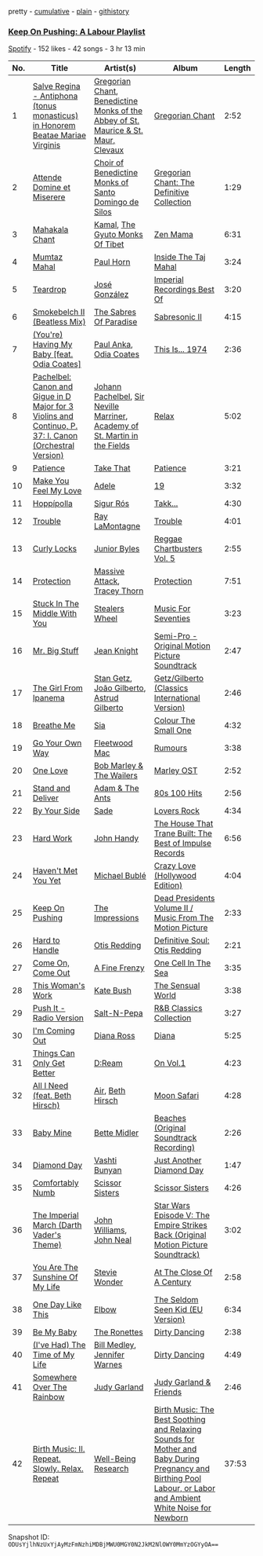 pretty - [cumulative](/playlists/cumulative/6WHZXvb7hEN5w9VMFWPm1x.md) - [plain](/playlists/plain/6WHZXvb7hEN5w9VMFWPm1x) - [githistory](https://github.githistory.xyz/mackorone/spotify-playlist-archive/blob/main/playlists/plain/6WHZXvb7hEN5w9VMFWPm1x)

### [Keep On Pushing: A Labour Playlist](https://open.spotify.com/playlist/6WHZXvb7hEN5w9VMFWPm1x)

> 

[Spotify](https://open.spotify.com/user/spotify) - 152 likes - 42 songs - 3 hr 13 min

| No. | Title | Artist(s) | Album | Length |
|---|---|---|---|---|
| 1 | [Salve Regina \- Antiphona \(tonus monasticus\) in Honorem Beatae Mariae Virginis](https://open.spotify.com/track/2LDdH6TBPHivQcokt9uxMe) | [Gregorian Chant](https://open.spotify.com/artist/0Hu0feSkb1IIG0PbZ5P2s9), [Benedictine Monks of the Abbey of St\. Maurice & St\. Maur, Clevaux](https://open.spotify.com/artist/6bYu83C0X8Qej7nIk3X5GF) | [Gregorian Chant](https://open.spotify.com/album/3YFDU8Q0n9FGbNm1qzMrXZ) | 2:52 |
| 2 | [Attende Domine et Miserere](https://open.spotify.com/track/0V9uwXG8xqBXxaJFQFdVyV) | [Choir of Benedictine Monks of Santo Domingo de Silos](https://open.spotify.com/artist/7L7IxlZ80tH6r7tyYSH9Xe) | [Gregorian Chant: The Definitive Collection](https://open.spotify.com/album/5b0A7R9kcmcuErJzDuHMpr) | 1:29 |
| 3 | [Mahakala Chant](https://open.spotify.com/track/6lOmgML3mj5nIJ2aCqYdV5) | [Kamal](https://open.spotify.com/artist/49QARoeIkbAkdg1YXaUJ9s), [The Gyuto Monks Of Tibet](https://open.spotify.com/artist/1cjrk0hWzCerXIVm3rNTEc) | [Zen Mama](https://open.spotify.com/album/2eqUbew64eQIaqSMmrPSE4) | 6:31 |
| 4 | [Mumtaz Mahal](https://open.spotify.com/track/5B081R4ZB10dcY1w9sGcCq) | [Paul Horn](https://open.spotify.com/artist/1LI9iEq0loU9cdIa1dxVDj) | [Inside The Taj Mahal](https://open.spotify.com/album/5CI3eqdKUPVR2nB32qGgUP) | 3:24 |
| 5 | [Teardrop](https://open.spotify.com/track/1cTmlIavpTMpGewqlvddOI) | [José González](https://open.spotify.com/artist/6xrCU6zdcSTsG2hLrojpmI) | [Imperial Recordings Best Of](https://open.spotify.com/album/6v5e6P19VdYAy73GGjRDBV) | 3:20 |
| 6 | [Smokebelch II \(Beatless Mix\)](https://open.spotify.com/track/5eVgkmsnTF4jSK5T07C89p) | [The Sabres Of Paradise](https://open.spotify.com/artist/3w0vR06WHMVwMe1G20wmlS) | [Sabresonic II](https://open.spotify.com/album/5LMvhq2gjZeEV02JJ9VOO9) | 4:15 |
| 7 | [\(You're\) Having My Baby \[feat\. Odia Coates\]](https://open.spotify.com/track/1t2P7F6X67Wzg61G7mI4V9) | [Paul Anka](https://open.spotify.com/artist/7ceUfdWq2t5nbatS6ollHh), [Odia Coates](https://open.spotify.com/artist/3UgUTRbDBLMcRCantpTWIe) | [This Is..\. 1974](https://open.spotify.com/album/2rAykESS0yTPHAFBkvFwEu) | 2:36 |
| 8 | [Pachelbel: Canon and Gigue in D Major for 3 Violins and Continuo, P\. 37: I\. Canon \(Orchestral Version\)](https://open.spotify.com/track/5x3TUfYzgZIdt0Kaop64ss) | [Johann Pachelbel](https://open.spotify.com/artist/62TD7509VQIxUe4WpwO0s3), [Sir Neville Marriner](https://open.spotify.com/artist/6NUhQz7eAEsZvjEHTKHux9), [Academy of St\. Martin in the Fields](https://open.spotify.com/artist/77CaCn32H4mOMQA7UElzfF) | [Relax](https://open.spotify.com/album/35AZkwcf7WxuzNQ6iOhiIh) | 5:02 |
| 9 | [Patience](https://open.spotify.com/track/6Pr5e1NsmLvu2gKlFAezO2) | [Take That](https://open.spotify.com/artist/1XgFuvRd7r5g0h844A5ZUQ) | [Patience](https://open.spotify.com/album/7qdhaku3Tz8PqrTBSVp6uG) | 3:21 |
| 10 | [Make You Feel My Love](https://open.spotify.com/track/0mqTcM8kuu2IYPotMt7AzS) | [Adele](https://open.spotify.com/artist/4dpARuHxo51G3z768sgnrY) | [19](https://open.spotify.com/album/2YO1F9DHVEzXPriA1JHoOQ) | 3:32 |
| 11 | [Hoppípolla](https://open.spotify.com/track/6eTGxxQxiTFE6LfZHC33Wm) | [Sigur Rós](https://open.spotify.com/artist/6UUrUCIZtQeOf8tC0WuzRy) | [Takk...](https://open.spotify.com/album/3sE83l3A58DipFp3EzNLiE) | 4:30 |
| 12 | [Trouble](https://open.spotify.com/track/0W6jxWbCr1dggn7FSRiOlE) | [Ray LaMontagne](https://open.spotify.com/artist/6DoH7ywD5BcQvjloe9OcIj) | [Trouble](https://open.spotify.com/album/1JDuRt2LzuUG3HKhkruUJQ) | 4:01 |
| 13 | [Curly Locks](https://open.spotify.com/track/2nm9LkHrITQlBExd8l7Fo5) | [Junior Byles](https://open.spotify.com/artist/5J6lHDYy53GyksfcJyHadC) | [Reggae Chartbusters Vol\. 5](https://open.spotify.com/album/2eJuzRGhoe0VxDRePTw1QW) | 2:55 |
| 14 | [Protection](https://open.spotify.com/track/3kKVqFF4pv4EXeQe428zl2) | [Massive Attack](https://open.spotify.com/artist/6FXMGgJwohJLUSr5nVlf9X), [Tracey Thorn](https://open.spotify.com/artist/7xFnmid57ZE6iWEXdEXO3b) | [Protection](https://open.spotify.com/album/5CnZjFfPDmxOX7KnWLLqpC) | 7:51 |
| 15 | [Stuck In The Middle With You](https://open.spotify.com/track/6pNVhq4m3S9iNRxpwmVQZm) | [Stealers Wheel](https://open.spotify.com/artist/7bPU7cvfoD20ixGD9Qnqki) | [Music For Seventies](https://open.spotify.com/album/3L6yuuvIFVNQEOQ0F3rwn8) | 3:23 |
| 16 | [Mr\. Big Stuff](https://open.spotify.com/track/08013W2oJiJ3FcVq24hjXO) | [Jean Knight](https://open.spotify.com/artist/2Tk0pWxTuQgnE5nsUexrLr) | [Semi\-Pro \- Original Motion Picture Soundtrack](https://open.spotify.com/album/3U3BdoxSfeiLf1yrf3aMAE) | 2:47 |
| 17 | [The Girl From Ipanema](https://open.spotify.com/track/7DjbiNCiaIjGcJcld2hZVM) | [Stan Getz](https://open.spotify.com/artist/0FMucZsEnCxs5pqBjHjIc8), [João Gilberto](https://open.spotify.com/artist/77ZUbcdoU5KCPHNUl8bgQy), [Astrud Gilberto](https://open.spotify.com/artist/5rX2c1zow6hCph8PnnU3kF) | [Getz/Gilberto \(Classics International Version\)](https://open.spotify.com/album/5p7LZlOPMvScCXw5M77xyV) | 2:46 |
| 18 | [Breathe Me](https://open.spotify.com/track/7jqzZyJJLrpkRFYGpkqSK6) | [Sia](https://open.spotify.com/artist/5WUlDfRSoLAfcVSX1WnrxN) | [Colour The Small One](https://open.spotify.com/album/5HRQFmLEuzQP8e12o8DzB5) | 4:32 |
| 19 | [Go Your Own Way](https://open.spotify.com/track/0FeCO85RKW8fDRytwXof2x) | [Fleetwood Mac](https://open.spotify.com/artist/08GQAI4eElDnROBrJRGE0X) | [Rumours](https://open.spotify.com/album/63k57x0qOkUWEMR0dkMivh) | 3:38 |
| 20 | [One Love](https://open.spotify.com/track/6Vy8uPRN1rRj3JY6Kulzb3) | [Bob Marley & The Wailers](https://open.spotify.com/artist/2QsynagSdAqZj3U9HgDzjD) | [Marley OST](https://open.spotify.com/album/3oUCB0n85axmIbdLAR4FpF) | 2:52 |
| 21 | [Stand and Deliver](https://open.spotify.com/track/5niJaBcWtydYNTqIQofOeJ) | [Adam & The Ants](https://open.spotify.com/artist/2DppeCnNtvrLfEobq9Pw5r) | [80s 100 Hits](https://open.spotify.com/album/0pvhletDH7CphbKErUtPCF) | 2:56 |
| 22 | [By Your Side](https://open.spotify.com/track/4jsdqalaKwDTdPGLvps128) | [Sade](https://open.spotify.com/artist/47zz7sob9NUcODy0BTDvKx) | [Lovers Rock](https://open.spotify.com/album/2sLtjaUo7maVVpBAE4IyDk) | 4:34 |
| 23 | [Hard Work](https://open.spotify.com/track/0sdaK7zeep6xHV1bG70hcn) | [John Handy](https://open.spotify.com/artist/3Hl3dCaBcrnvBAOMAW4nJR) | [The House That Trane Built: The Best of Impulse Records](https://open.spotify.com/album/2qb2gPBR2BMN6SkamIuTT0) | 6:56 |
| 24 | [Haven't Met You Yet](https://open.spotify.com/track/4iMdiQO0YJwEkWf8eI2wff) | [Michael Bublé](https://open.spotify.com/artist/1GxkXlMwML1oSg5eLPiAz3) | [Crazy Love \(Hollywood Edition\)](https://open.spotify.com/album/2dNQDOzCubrvIWxtaYO6cU) | 4:04 |
| 25 | [Keep On Pushing](https://open.spotify.com/track/3Z2IFcYlXRgHz1PsRUFqrj) | [The Impressions](https://open.spotify.com/artist/1b1N51wmSK0ckxFAMPSSHO) | [Dead Presidents Volume II / Music From The Motion Picture](https://open.spotify.com/album/52Us0gT9wf2yGMNlwTATGB) | 2:33 |
| 26 | [Hard to Handle](https://open.spotify.com/track/0cOaBiobFTiO26SLaG3fka) | [Otis Redding](https://open.spotify.com/artist/60df5JBRRPcnSpsIMxxwQm) | [Definitive Soul: Otis Redding](https://open.spotify.com/album/5GISxo4Igi2GPbeHlBnAPj) | 2:21 |
| 27 | [Come On, Come Out](https://open.spotify.com/track/0CFEXDoG6aW4hxWxRp9ta2) | [A Fine Frenzy](https://open.spotify.com/artist/5dTYaRzOn4rXGBLH052EeQ) | [One Cell In The Sea](https://open.spotify.com/album/0Cf9D8egNPltljtx7wb3Es) | 3:35 |
| 28 | [This Woman's Work](https://open.spotify.com/track/1Q0sruYhnsq6lmhWgeRFh5) | [Kate Bush](https://open.spotify.com/artist/1aSxMhuvixZ8h9dK9jIDwL) | [The Sensual World](https://open.spotify.com/album/0Bk6rV33JObdtOpjJg0vIy) | 3:38 |
| 29 | [Push It \- Radio Version](https://open.spotify.com/track/1eFUfPZJiys9SNyBKqaQ8P) | [Salt\-N\-Pepa](https://open.spotify.com/artist/7wqtxqI3eo7Gn1P7SpP6cQ) | [R&B Classics Collection](https://open.spotify.com/album/2ZZiI4Jg5SYg7suQwGSv4z) | 3:27 |
| 30 | [I'm Coming Out](https://open.spotify.com/track/0ew27xRdxSexrWbODuLfeE) | [Diana Ross](https://open.spotify.com/artist/3MdG05syQeRYPPcClLaUGl) | [Diana](https://open.spotify.com/album/0Gy4phN6Xwx4uyskE7Wkls) | 5:25 |
| 31 | [Things Can Only Get Better](https://open.spotify.com/track/1Z044RdmytQDD8571vd4fl) | [D:Ream](https://open.spotify.com/artist/2dCQKsTjB762AhtIACbAQA) | [On Vol.1](https://open.spotify.com/album/2WEz05B90H3qjP6dnTQi4v) | 4:23 |
| 32 | [All I Need \(feat\. Beth Hirsch\)](https://open.spotify.com/track/6T10XPeC9X5xEaD6tMcK6M) | [Air](https://open.spotify.com/artist/1P6U1dCeHxPui5pIrGmndZ), [Beth Hirsch](https://open.spotify.com/artist/7a1nGgiWVcRP4PV6xkXQ96) | [Moon Safari](https://open.spotify.com/album/5dmYtZVJ1bG9RyrZBRrkOA) | 4:28 |
| 33 | [Baby Mine](https://open.spotify.com/track/7whbB67mJZzBpvMmnyVWRl) | [Bette Midler](https://open.spotify.com/artist/13y0kncDD4J9wxCyfKr10W) | [Beaches \(Original Soundtrack Recording\)](https://open.spotify.com/album/7hKfx1hjTjzdU4SysDMNc9) | 2:26 |
| 34 | [Diamond Day](https://open.spotify.com/track/2eQPrWNTsHo9O3TblFRJxo) | [Vashti Bunyan](https://open.spotify.com/artist/4chuPfKtATDZvbRLExsTp2) | [Just Another Diamond Day](https://open.spotify.com/album/73fSM3Ao0JKIfIABpSGYP6) | 1:47 |
| 35 | [Comfortably Numb](https://open.spotify.com/track/3CEDsCxV3DOagHze3384vB) | [Scissor Sisters](https://open.spotify.com/artist/3Y10boYzeuFCJ4Qgp53w6o) | [Scissor Sisters](https://open.spotify.com/album/61kdx5MjTMmJQLiJPNoMGy) | 4:26 |
| 36 | [The Imperial March \(Darth Vader's Theme\)](https://open.spotify.com/track/62HY7V5hRKtfIZ7uCYqYqu) | [John Williams](https://open.spotify.com/artist/3dRfiJ2650SZu6GbydcHNb), [John Neal](https://open.spotify.com/artist/5zMZofgPVYk9IVibwopcbY) | [Star Wars Episode V: The Empire Strikes Back \(Original Motion Picture Soundtrack\)](https://open.spotify.com/album/0a5t6HeElUsxiFrdocSlBM) | 3:02 |
| 37 | [You Are The Sunshine Of My Life](https://open.spotify.com/track/1lSBvNN5KpRC0OfzEJjY7L) | [Stevie Wonder](https://open.spotify.com/artist/7guDJrEfX3qb6FEbdPA5qi) | [At The Close Of A Century](https://open.spotify.com/album/1RspINIRNK1WiHUHoYqdXx) | 2:58 |
| 38 | [One Day Like This](https://open.spotify.com/track/3Dp0flrMGYqcixPMrwTXft) | [Elbow](https://open.spotify.com/artist/0TJB3EE2efClsYIDQ8V2Jk) | [The Seldom Seen Kid \(EU Version\)](https://open.spotify.com/album/12ectug7mONYUgSgxJSnnC) | 6:34 |
| 39 | [Be My Baby](https://open.spotify.com/track/2IytVPoVVF0yKvaFDouXgj) | [The Ronettes](https://open.spotify.com/artist/7CyeXFnOrfC1N6z4naIpgo) | [Dirty Dancing](https://open.spotify.com/album/03HVo5MVOWQ4kilTtF1Czg) | 2:38 |
| 40 | [\(I've Had\) The Time of My Life](https://open.spotify.com/track/5UqqOfFa9DYXALpCCF8VwB) | [Bill Medley](https://open.spotify.com/artist/1XE70WwxhnrXNAJYQQ9ygx), [Jennifer Warnes](https://open.spotify.com/artist/1BwHztAQKypBuy5WBEdJnG) | [Dirty Dancing](https://open.spotify.com/album/03HVo5MVOWQ4kilTtF1Czg) | 4:49 |
| 41 | [Somewhere Over The Rainbow](https://open.spotify.com/track/3WvsWWvfqXezlD2wd9zSmv) | [Judy Garland](https://open.spotify.com/artist/0hItVPjwJLVZrFqOyIsxPf) | [Judy Garland & Friends](https://open.spotify.com/album/1OcBXp0k91CJCKh1K6NyQq) | 2:46 |
| 42 | [Birth Music: II\. Repeat\. Slowly\. Relax\. Repeat](https://open.spotify.com/track/1hUVrPXKhHCRsfsyIjESv3) | [Well\-Being Research](https://open.spotify.com/artist/23xYBgD14WMeAvaBcsMX5f) | [Birth Music: The Best Soothing and Relaxing Sounds for Mother and Baby During Pregnancy and Birthing Pool Labour, or Labor and Ambient White Noise for Newborn](https://open.spotify.com/album/4ESzvnjkhKJ0p2luAuzDRL) | 37:53 |

Snapshot ID: `ODUsYjlhNzUxYjAyMzFmNzhiMDBjMWU0MGY0N2JkM2NlOWY0MmYzOGYyOA==`

